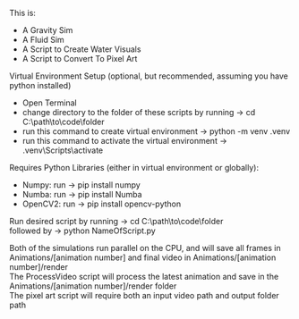 This is:  
- A Gravity Sim  
- A Fluid Sim  
- A Script to Create Water Visuals  
- A Script to Convert To Pixel Art

Virtual Environment Setup (optional, but recommended, assuming you have python installed)
- Open Terminal
- change directory to the folder of these scripts by running -> cd C:\path\to\code\folder
- run this command to create virtual environment -> python -m venv .venv
- run this command to activate the virtual environment -> .venv\Scripts\activate  

Requires Python Libraries (either in virtual environment or globally):  
-  Numpy: run -> pip install numpy  
-  Numba: run -> pip install Numba  
-  OpenCV2: run -> pip install opencv-python 

Run desired script by running -> cd C:\path\to\code\folder  
followed by -> python NameOfScript.py  

Both of the simulations run parallel on the CPU, and will save all frames in Animations/[animation number] and final video in Animations/[animation number]/render  
The ProcessVideo script will process the latest animation and save in the Animations/[animation number]/render folder  
The pixel art script will require both an input video path and output folder path  

